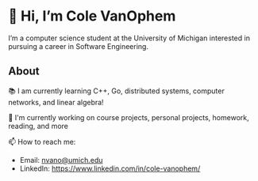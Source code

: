 # 👋 Hi, I’m Cole VanOphem
I’m a computer science student at the University of Michigan interested in pursuing a career in Software Engineering.

## About
📚 I am currently learning C++, Go, distributed systems, computer networks, and linear algebra!

🔭 I'm currently working on course projects, personal projects, homework, reading, and more

📫 How to reach me: 
- Email: nvano@umich.edu 
- LinkedIn: https://www.linkedin.com/in/cole-vanophem/


<!---
ColeVanOphem/ColeVanOphem is a ✨ special ✨ repository because its `README.md` (this file) appears on your GitHub profile.
You can click the Preview link to take a look at your changes.
- 🔭 I’m currently working on ...
- 🌱 I’m currently learning ...
- 👯 I’m looking to collaborate on ...
- 🤔 I’m looking for help with ...
- 💬 Ask me about ...
- 📫 How to reach me: ...
- 😄 Pronouns: ...
- ⚡ Fun fact: ...
--->
